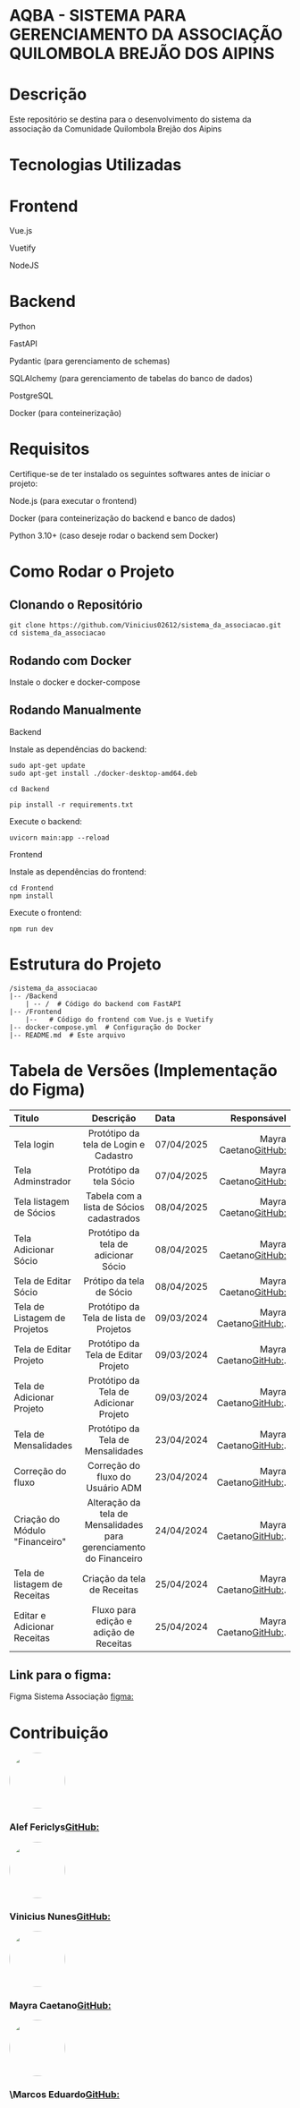 # AQBA - SISTEMA PARA GERENCIAMENTO DA ASSOCIAÇÃO QUILOMBOLA BREJÃO DOS AIPINS

# Descrição

Este repositório se destina para o desenvolvimento do sistema da associação da Comunidade Quilombola Brejão dos Aipins

# Tecnologias Utilizadas

# Frontend

Vue.js

Vuetify

NodeJS

# Backend

Python

FastAPI

Pydantic (para gerenciamento de schemas)

SQLAlchemy (para gerenciamento de tabelas do banco de dados)

PostgreSQL

Docker (para conteinerização)

# Requisitos

Certifique-se de ter instalado os seguintes softwares antes de iniciar o projeto:

Node.js (para executar o frontend)

Docker (para conteinerização do backend e banco de dados)

Python 3.10+ (caso deseje rodar o backend sem Docker)

# Como Rodar o Projeto

## Clonando o Repositório

```
git clone https://github.com/Vinicius02612/sistema_da_associacao.git
cd sistema_da_associacao
```

## Rodando com Docker

Instale o docker e docker-compose


## Rodando Manualmente

Backend

Instale as dependências do backend: 

```
sudo apt-get update
sudo apt-get install ./docker-desktop-amd64.deb

```


```
cd Backend

pip install -r requirements.txt 
```

Execute o backend:

``` 
uvicorn main:app --reload 
```

Frontend

Instale as dependências do frontend:

``` 
cd Frontend 
npm install 
```

Execute o frontend:

``` 
npm run dev
```


# Estrutura do Projeto

```
/sistema_da_associacao
|-- /Backend
    | -- /  # Código do backend com FastAPI
|-- /Frontend
    |--   # Código do frontend com Vue.js e Vuetify
|-- docker-compose.yml  # Configuração do Docker
|-- README.md  # Este arquivo
```


# Tabela de Versões (Implementação do Figma)

| Titulo       | Descrição                       | Data           | Responsável                                        | 
| :---         |     :---:                       | :---           |      ---:                                          |
| Tela login   | Protótipo da tela de Login  e Cadastro |  07/04/2025    | Mayra Caetano[GitHub:](https://github.comMay-Raa)  |
| Tela Adminstrador   | Protótipo da tela Sócio   |  07/04/2025    | Mayra Caetano[GitHub:](https://github.com/May-Raa) |
| Tela listagem de Sócios | Tabela com a lista de Sócios cadastrados| 08/04/2025 | Mayra Caetano[GitHub:](https://github.com/May-Raa) |
| Tela Adicionar Sócio | Protótipo da tela de adicionar Sócio | 08/04/2025 | Mayra Caetano[GitHub:](https://github.com/May-Raa) |
| Tela de Editar Sócio | Prótipo da tela de Sócio | 08/04/2025 | Mayra Caetano[GitHub:](https://github.com/May-Raa)
| Tela de Listagem de Projetos | Protótipo da Tela de lista de Projetos| 09/03/2024 |  Mayra Caetano[GitHub:](https://github.com/May-Raa).|
| Tela de Editar Projeto | Protótipo da Tela de Editar Projeto| 09/03/2024 |  Mayra Caetano[GitHub:](https://github.com/May-Raa).|
| Tela de Adicionar Projeto | Protótipo da Tela de Adicionar Projeto| 09/03/2024 |  Mayra Caetano[GitHub:](https://github.com/May-Raa).|
| Tela de Mensalidades | Protótipo da Tela de Mensalidades| 23/04/2024 |  Mayra Caetano[GitHub:](https://github.com/May-Raa).|
| Correção do fluxo | Correção do fluxo do Usuário ADM| 23/04/2024 |  Mayra Caetano[GitHub:](https://github.com/May-Raa).|
| Criação do Módulo "Financeiro" | Alteração da tela de Mensalidades para gerenciamento do Financeiro| 24/04/2024 |  Mayra Caetano[GitHub:](https://github.com/May-Raa).|
| Tela de listagem de Receitas | Criação da tela de Receitas | 25/04/2024 |  Mayra Caetano[GitHub:](https://github.com/May-Raa).|
| Editar e Adicionar Receitas | Fluxo para edição e adição de Receitas | 25/04/2024 |  Mayra Caetano[GitHub:](https://github.com/May-Raa).|


## Link para o figma:

Figma Sistema Associação [figma:](https://www.figma.com/design/qz8cxCq66quwiOBnGCdRZ0/Sistema-Associa%C3%A7%C3%A3o?node-id=558-16&p=f&t=7RM1VE3pdhgqcce0-0)


# Contribuição

<img src="https://github.com/aleffericlys.png" width="100" height="100" style="border-radius: 50%;" > <h3>Alef Fericlys[GitHub:](https://github.com/aleffericlys)</h3> 

<img src="https://github.com/Vinicius02612.png" width="100" height="100" style="border-radius: 50%;"><h3>Vinicius Nunes[GitHub:](https://github.com/Vinicius02612)</h3> 

<img src="https://github.com/May-Raa.png" width="100" height="100" style="border-radius: 50%;" ><h3>Mayra Caetano[GitHub:](https://github.com/May-Raa) 
</h3> 

<img src="https://github.com/Mrprince0421.png" width="100" height="100" style="border-radius: 50%;" ><h3>\Marcos Eduardo[GitHub:](https://github.com/Mrprince0421) 
</h3> 

